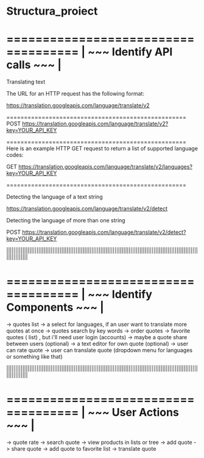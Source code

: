 # Structura_proiect

====================================
  |  ~~~ Identify API calls ~~~  |
====================================

Translating text

The URL for an HTTP request has the following format:

https://translation.googleapis.com/language/translate/v2

===================================================
 POST https://translation.googleapis.com/language/translate/v2?key=YOUR_API_KEY

===================================================
Here is an example HTTP GET request to return a list of supported language codes:

GET https://translation.googleapis.com/language/translate/v2/languages?key=YOUR_API_KEY

===================================================

Detecting the language of a text string

https://translation.googleapis.com/language/translate/v2/detect

Detecting the language of more than one string

POST https://translation.googleapis.com/language/translate/v2/detect?key=YOUR_API_KEY


||||||||||||||||||||||||||||||||||||||||||||||||||||||||||||||||||||||||||||||||||||||||||||||||||||||||||||||||||||||||


====================================
 |  ~~~ Identify Components ~~~  |
====================================

-> quotes list
-> a select for languages, if an user want to translate more quotes at once
-> quotes search by key words
-> order quotes
-> favorite quotes ( list) , but i'll need user login (accounts)
-> maybe a quote share between users (optional)
-> a text editor for own quote (optional)
-> user can rate quote
-> user can translate quote (dropdown menu for languages or something like that)


||||||||||||||||||||||||||||||||||||||||||||||||||||||||||||||||||||||||||||||||||||||||||||||||||||||||||||||||||||||||


====================================
    |  ~~~ User Actions ~~~  |
====================================

-> quote rate
-> search quote
-> view products in lists or tree
-> add quote
-> share quote
-> add quote to favorite list
-> translate quote
